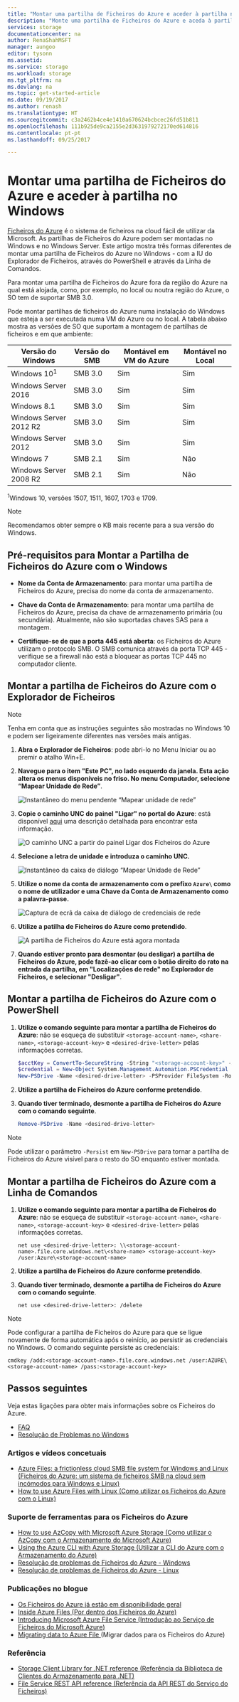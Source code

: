 ```yaml
---
title: "Montar uma partilha de Ficheiros do Azure e aceder à partilha no Windows | Microsoft Docs"
description: "Monte uma partilha de Ficheiros do Azure e aceda à partilha no Windows."
services: storage
documentationcenter: na
author: RenaShahMSFT
manager: aungoo
editor: tysonn
ms.assetid: 
ms.service: storage
ms.workload: storage
ms.tgt_pltfrm: na
ms.devlang: na
ms.topic: get-started-article
ms.date: 09/19/2017
ms.author: renash
ms.translationtype: HT
ms.sourcegitcommit: c3a2462b4ce4e1410a670624bcbcec26fd51b811
ms.openlocfilehash: 111b925de9ca2155e2d3631979272170ed614816
ms.contentlocale: pt-pt
ms.lasthandoff: 09/25/2017

---
```


# <a name="mount-an-azure-file-share-and-access-the-share-in-windows"></a>Montar uma partilha de Ficheiros do Azure e aceder à partilha no Windows
[Ficheiros do Azure](storage-files-introduction.md) é o sistema de ficheiros na cloud fácil de utilizar da Microsoft. As partilhas de Ficheiros do Azure podem ser montadas no Windows e no Windows Server. Este artigo mostra três formas diferentes de montar uma partilha de Ficheiros do Azure no Windows - com a IU do Explorador de Ficheiros, através do PowerShell e através da Linha de Comandos. 

Para montar uma partilha de Ficheiros do Azure fora da região do Azure na qual está alojada, como, por exemplo, no local ou noutra região do Azure, o SO tem de suportar SMB 3.0. 

Pode montar partilhas de ficheiros do Azure numa instalação do Windows que esteja a ser executada numa VM do Azure ou no local. A tabela abaixo mostra as versões de SO que suportam a montagem de partilhas de ficheiros e em que ambiente:

| Versão do Windows        | Versão do SMB | Montável em VM do Azure | Montável no Local |
|------------------------|-------------|-----------------------|----------------------|
| Windows 10<sup>1</sup>  | SMB 3.0 | Sim | Sim |
| Windows Server 2016    | SMB 3.0     | Sim                   | Sim                  |
| Windows 8.1            | SMB 3.0     | Sim                   | Sim                  |
| Windows Server 2012 R2 | SMB 3.0     | Sim                   | Sim                  |
| Windows Server 2012    | SMB 3.0     | Sim                   | Sim                  |
| Windows 7              | SMB 2.1     | Sim                   | Não                   |
| Windows Server 2008 R2 | SMB 2.1     | Sim                   | Não                   |

<sup>1</sup>Windows 10, versões 1507, 1511, 1607, 1703 e 1709.

> [!Note]  
> Recomendamos obter sempre o KB mais recente para a sua versão do Windows.

## <a name="aprerequisites-for-mounting-azure-file-share-with-windows"></a></a>Pré-requisitos para Montar a Partilha de Ficheiros do Azure com o Windows 
* **Nome da Conta de Armazenamento**: para montar uma partilha de Ficheiros do Azure, precisa do nome da conta de armazenamento.

* **Chave da Conta de Armazenamento**: para montar uma partilha de Ficheiros do Azure, precisa da chave de armazenamento primária (ou secundária). Atualmente, não são suportadas chaves SAS para a montagem.

* **Certifique-se de que a porta 445 está aberta**: os Ficheiros do Azure utilizam o protocolo SMB. O SMB comunica através da porta TCP 445 - verifique se a firewall não está a bloquear as portas TCP 445 no computador cliente.

## <a name="mount-the-azure-file-share-with-file-explorer"></a>Montar a partilha de Ficheiros do Azure com o Explorador de Ficheiros
> [!Note]  
> Tenha em conta que as instruções seguintes são mostradas no Windows 10 e podem ser ligeiramente diferentes nas versões mais antigas. 

1. **Abra o Explorador de Ficheiros**: pode abri-lo no Menu Iniciar ou ao premir o atalho Win+E.

2. **Navegue para o item "Este PC", no lado esquerdo da janela. Esta ação altera os menus disponíveis no friso. No menu Computador, selecione “Mapear Unidade de Rede”**.
    
    ![Instantâneo do menu pendente “Mapear unidade de rede”](./media/storage-how-to-use-files-windows/1_MountOnWindows10.png)

3. **Copie o caminho UNC do painel "Ligar" no portal do Azure**: está disponível [aqui](storage-how-to-use-files-portal.md#connect-to-file-share) uma descrição detalhada para encontrar esta informação.

    ![O caminho UNC a partir do painel Ligar dos Ficheiros do Azure](./media/storage-how-to-use-files-windows/portal_netuse_connect.png)

4. **Selecione a letra de unidade e introduza o caminho UNC.** 
    
    ![Instantâneo da caixa de diálogo “Mapear Unidade de Rede”](./media/storage-how-to-use-files-windows/2_MountOnWindows10.png)

5. **Utilize o nome da conta de armazenamento com o prefixo `Azure\` como o nome de utilizador e uma Chave da Conta de Armazenamento como a palavra-passe.**
    
    ![Captura de ecrã da caixa de diálogo de credenciais de rede](./media/storage-how-to-use-files-windows/3_MountOnWindows10.png)

6. **Utilize a patilha de Ficheiros do Azure como pretendido**.
    
    ![A partilha de Ficheiros do Azure está agora montada](./media/storage-how-to-use-files-windows/4_MountOnWindows10.png)

7. **Quando estiver pronto para desmontar (ou desligar) a partilha de Ficheiros do Azure, pode fazê-ao clicar com o botão direito do rato na entrada da partilha, em "Localizações de rede" no Explorador de Ficheiros, e selecionar "Desligar"**.

## <a name="mount-the-azure-file-share-with-powershell"></a>Montar a partilha de Ficheiros do Azure com o PowerShell
1. **Utilize o comando seguinte para montar a partilha de Ficheiros do Azure**: não se esqueça de substituir `<storage-account-name>`, `<share-name>`, `<storage-account-key>` e `<desired-drive-letter>` pelas informações corretas.

    ```PowerShell
    $acctKey = ConvertTo-SecureString -String "<storage-account-key>" -AsPlainText -Force
    $credential = New-Object System.Management.Automation.PSCredential -ArgumentList "Azure\<storage-account-name>", $acctKey
    New-PSDrive -Name <desired-drive-letter> -PSProvider FileSystem -Root "\\<storage-account-name>.file.core.windows.net\<share-name>" -Credential $credential
    ```

2. **Utilize a partilha de Ficheiros do Azure conforme pretendido**.

3. **Quando tiver terminado, desmonte a partilha de Ficheiros do Azure com o comando seguinte**.

    ```PowerShell
    Remove-PSDrive -Name <desired-drive-letter>
    ```

> [!Note]  
> Pode utilizar o parâmetro `-Persist` em `New-PSDrive` para tornar a partilha de Ficheiros do Azure visível para o resto do SO enquanto estiver montada.

## <a name="mount-the-azure-file-share-with-command-prompt"></a>Montar a partilha de Ficheiros do Azure com a Linha de Comandos
1. **Utilize o comando seguinte para montar a partilha de Ficheiros do Azure**: não se esqueça de substituir `<storage-account-name>`, `<share-name>`, `<storage-account-key>` e `<desired-drive-letter>` pelas informações corretas.

    ```
    net use <desired-drive-letter>: \\<storage-account-name>.file.core.windows.net\<share-name> <storage-account-key> /user:Azure\<storage-account-name>
    ```

2. **Utilize a partilha de Ficheiros do Azure conforme pretendido**.

3. **Quando tiver terminado, desmonte a partilha de Ficheiros do Azure com o comando seguinte**.

    ```
    net use <desired-drive-letter>: /delete
    ```

> [!Note]  
> Pode configurar a partilha de Ficheiros do Azure para que se ligue novamente de forma automática após o reinício, ao persistir as credenciais no Windows. O comando seguinte persiste as credenciais:
>   ```
>   cmdkey /add:<storage-account-name>.file.core.windows.net /user:AZURE\<storage-account-name> /pass:<storage-account-key>
>   ```

## <a name="next-steps"></a>Passos seguintes
Veja estas ligações para obter mais informações sobre os Ficheiros do Azure.

* [FAQ](../storage-files-faq.md)
* [Resolução de Problemas no Windows](storage-troubleshoot-windows-file-connection-problems.md)      

### <a name="conceptual-articles-and-videos"></a>Artigos e vídeos concetuais
* [Azure Files: a frictionless cloud SMB file system for Windows and Linux (Ficheiros do Azure: um sistema de ficheiros SMB na cloud sem incómodos para Windows e Linux)](https://azure.microsoft.com/documentation/videos/azurecon-2015-azure-files-storage-a-frictionless-cloud-smb-file-system-for-windows-and-linux/)
* [How to use Azure Files with Linux (Como utilizar os Ficheiros do Azure com o Linux)](../storage-how-to-use-files-linux.md)

### <a name="tooling-support-for-azure-files"></a>Suporte de ferramentas para os Ficheiros do Azure
* [How to use AzCopy with Microsoft Azure Storage (Como utilizar o AzCopy com o Armazenamento do Microsoft Azure)](../common/storage-use-azcopy.md?toc=%2fazure%2fstorage%2ffiles%2ftoc.json)
* [Using the Azure CLI with Azure Storage (Utilizar a CLI do Azure com o Armazenamento do Azure)](../common/storage-azure-cli.md?toc=%2fazure%2fstorage%2ffiles%2ftoc.json#create-and-manage-file-shares)
* [Resolução de problemas de Ficheiros do Azure - Windows](storage-troubleshoot-windows-file-connection-problems.md)
* [Resolução de problemas de Ficheiros do Azure - Linux](storage-troubleshoot-linux-file-connection-problems.md)

### <a name="blog-posts"></a>Publicações no blogue
* [Os Ficheiros do Azure já estão em disponibilidade geral](https://azure.microsoft.com/blog/azure-file-storage-now-generally-available/)
* [Inside Azure Files (Por dentro dos Ficheiros do Azure)](https://azure.microsoft.com/blog/inside-azure-file-storage/)
* [Introducing Microsoft Azure File Service (Introdução ao Serviço de Ficheiros do Microsoft Azure)](http://blogs.msdn.com/b/windowsazurestorage/archive/2014/05/12/introducing-microsoft-azure-file-service.aspx)
* [Migrating data to Azure File ](https://azure.microsoft.com/blog/migrating-data-to-microsoft-azure-files/) (Migrar dados para os Ficheiros do Azure)

### <a name="reference"></a>Referência
* [Storage Client Library for .NET reference (Referência da Biblioteca de Clientes do Armazenamento para .NET)](https://msdn.microsoft.com/library/azure/dn261237.aspx)
* [File Service REST API reference (Referência da API REST do Serviço do Ficheiros)](http://msdn.microsoft.com/library/azure/dn167006.aspx)

